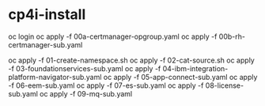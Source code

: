 # cp4i-install

oc login 
oc apply -f  00a-certmanager-opgroup.yaml
oc apply -f 00b-rh-certmanager-sub.yaml

oc apply -f  01-create-namespace.sh
oc apply -f  02-cat-source.sh
oc apply -f  03-foundationservices-sub.yaml
oc apply -f  04-ibm-integration-platform-navigator-sub.yaml
oc apply -f  05-app-connect-sub.yaml
oc apply -f  06-eem-sub.yaml
oc apply -f  07-es-sub.yaml
oc apply -f  08-license-sub.yaml
oc apply -f  09-mq-sub.yaml